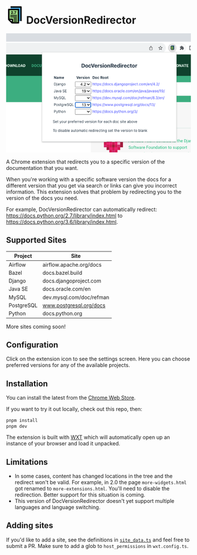 # ![icon](https://raw.githubusercontent.com/leos/DocVersionRedirector/master/src/public/icon/48.png) DocVersionRedirector

![icon](https://raw.githubusercontent.com/leos/DocVersionRedirector/master/images/screenshot.png)

A Chrome extension that redirects you to a specific version of the documentation that you want.

When you're working with a specific software version the docs for a different version that you get via search or links can give you incorrect information. This extension solves that problem by redirecting you to the version of the docs you need.

For example, DocVersionRedirector can automatically redirect: https://docs.python.org/2.7/library/index.html to https://docs.python.org/3.6/library/index.html.


## Supported Sites

| Project     | Site                             |
| ----------- | -------------------------------- |
| Airflow     | airflow.apache.org/docs          |
| Bazel       | docs.bazel.build                 |
| Django      | docs.djangoproject.com           |
| Java SE     | docs.oracle.com/en               |
| MySQL       | dev.mysql.com/doc/refman         |
| PostgreSQL  | www.postgresql.org/docs          |
| Python      | docs.python.org                  |

More sites coming soon!

## Configuration

Click on the extension icon to see the settings screen. Here you can choose preferred versions for any of the available projects.

## Installation

You can install the latest from the [Chrome Web Store](https://chrome.google.com/webstore/detail/nomnkbngkijpffepcgbbofhcnafpkiep/).

If you want to try it out locally, check out this repo, then:

```
pnpm install
pnpm dev
```

The extension is built with [WXT](https://github.com/wxt-dev/wxt) which will automatically open up an instance of your browser and load it unpacked.

## Limitations

* In some cases, content has changed locations in the tree and the redirect won't be valid. For example, in 2.0 the page `more-widgets.html` got renamed to `more-extensions.html`. You'll need to disable the redirection. Better support for this situation is coming.
* This version of DocVersionRedirector doesn't yet support multiple languages and language switching.


## Adding sites

If you'd like to add a site, see the definitions in [`site_data.ts`](https://github.com/leos/DocVersionRedirector/blob/master/src/utils/site_data.ts) and feel free to submit a PR. Make sure to add a glob to `host_permissions` in `wxt.config.ts`.

